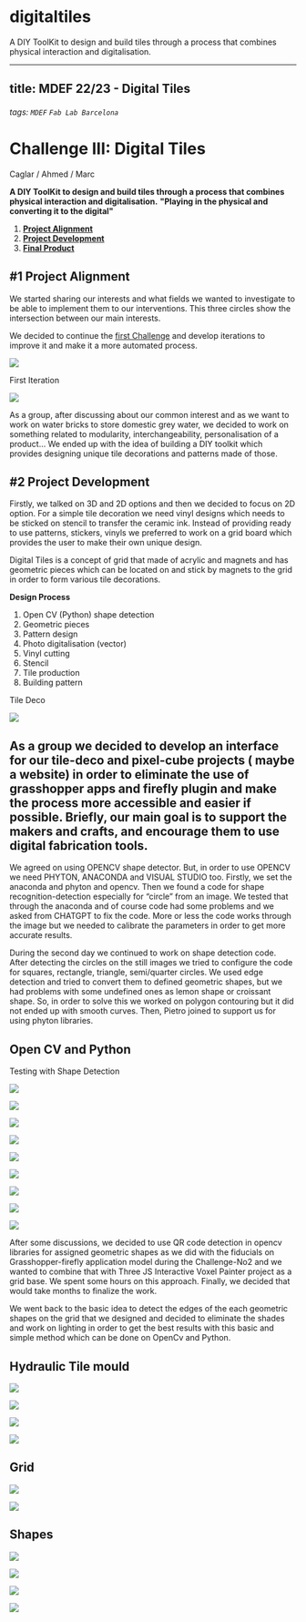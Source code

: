 # digitaltiles
A DIY ToolKit to design and build tiles through a process that combines physical interaction and digitalisation.

---
title: MDEF 22/23 - Digital Tiles
---

###### tags: `MDEF` `Fab Lab Barcelona`


Challenge III: Digital Tiles
==========================================
Caglar / Ahmed / Marc

**A DIY ToolKit to design and build tiles through a process that combines physical interaction and digitalisation.**
**"Playing in the physical and converting it to the digital"**

1. [**Project Alignment**](#1-Project-alignment)
2. [**Project Development**](#2-Project-development)
3. [**Final Product**](#3-Rethink-and-reconnect)

## #1 Project Alignment

We started sharing our interests and what fields we wanted to investigate to be able to implement them to our interventions. This three circles show the intersection between our main interests.

We decided to continue the [first Challenge](https://github.com/paresmarc/tiledeco) and develop iterations to improve it and make it a more automated process.

![](images/tiledeco.jpg)

First Iteration

![](images/firstpattern.png)

As a group, after discussing about our common interest and as we want to work on water bricks to store domestic grey water, we decided to work on something related to modularity, interchangeability, personalisation of a product… We ended up with the idea of building a DIY toolkit which provides designing unique tile decorations and patterns made of those.


## #2 Project Development

Firstly, we talked on 3D and 2D options and then we decided to focus on 2D option. For a simple tile decoration we need vinyl designs which needs to be sticked on stencil to transfer the ceramic ink. Instead of providing ready to use patterns, stickers, vinyls we preferred to work on a grid board which provides the user to make their own unique design.

Digital Tiles is a concept of grid that made of acrylic and magnets and has geometric pieces which can be located on and stick by magnets to the grid in order to form various tile decorations.

**Design Process**
1. Open CV (Python) shape detection
2. Geometric pieces
3. Pattern design
4. Photo digitalisation (vector)
5. Vinyl cutting
6. Stencil
7. Tile production
8. Building pattern

Tile Deco

![](images/tiledeco.jpg)

## As a group we decided to develop an interface for our tile-deco and pixel-cube  projects ( maybe a website) in order to eliminate the use of grasshopper apps  and firefly plugin and make the process more accessible and easier if possible. Briefly, our main goal is to support the makers and crafts, and encourage them to use digital fabrication tools.

We agreed on using OPENCV shape detector. But, in order to use OPENCV we need PHYTON, ANACONDA and VISUAL STUDIO too. Firstly, we set the anaconda and phyton and opencv. Then we found a code for shape recognition-detection especially for “circle” from an image. We tested that through the anaconda and of course code had some problems and we asked from CHATGPT to fix the code. More or less the code works through the image but we needed to calibrate the parameters in order to get more accurate results. 

During the second day we continued to work on shape detection code. After detecting the circles on the still images we tried to configure the code for squares, rectangle, triangle, semi/quarter circles. We used edge detection and tried to convert them to defined geometric shapes, but we had problems with some undefined ones as lemon shape or croissant shape. So, in order to solve this we worked on polygon contouring but it did not ended up with smooth curves. Then, Pietro joined to support us for using phyton libraries. 

## Open CV and Python

Testing with Shape Detection

![](images/code.jpg)

![](images/py.jpg)

![](images/circles.jpg)

![](images/coins.jpg)

![](images/coins.gif)

![](images/python.jpg)

![](images/detect.gif)

![](images/scan.jpg)

![](images/detection.jpg)

After some discussions, we decided to use QR code detection in opencv libraries for assigned geometric shapes as we did with the fiducials on Grasshopper-firefly application model during the Challenge-No2 and we wanted to combine that with Three JS Interactive Voxel Painter project as a grid base. We spent some hours on this approach. Finally, we decided that would take months to finalize the work. 

We went back to the basic idea to detect the edges of the each geometric shapes on the grid that we designed and decided to eliminate the shades and work on lighting in order to get the best results with this basic and simple method which can be done on OpenCv and Python.

## Hydraulic Tile mould

![](images/cura.jpg)

![](images/print.gif)

![](images/mould.jpg)

![](images/frame.gif)

## Grid

![](images/grid.jpg)

![](images/tiledeco.jpg)

## Shapes

![](images/laser.gif)

![](images/fidu.jpg)

![](images/shape.jpg)

![](images/system.jpg)
